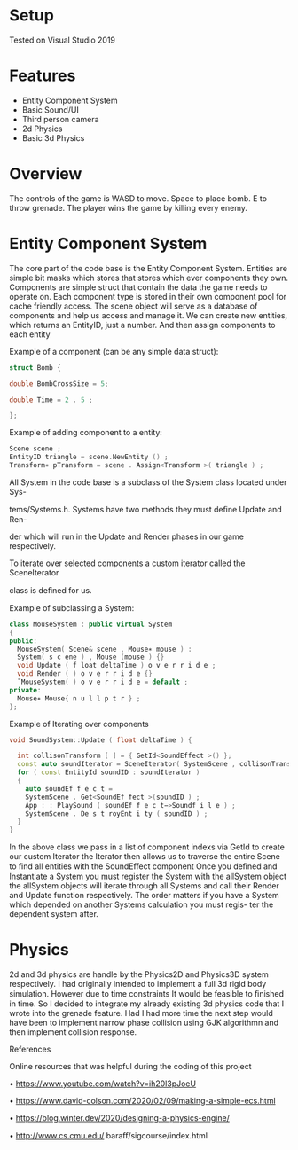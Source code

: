 # Setup
Tested on Visual Studio 2019

# Features

- Entity Component System
- Basic Sound/UI
- Third person camera
- 2d Physics
- Basic 3d Physics

# Overview

The controls of the game is WASD to move. Space to place bomb. E to throw grenade. The player wins the game by killing every enemy.

# Entity Component System

The core part of the code base is the Entity Component System. Entities are simple bit masks which stores that stores which ever components they own.
Components are simple struct that contain the data the game needs to operate on. Each component type is stored in their own component pool for cache
friendly access. The scene object will serve as a database of components and help us access and manage it. We can create new entities, which returns an EntityID, just a number. And then assign components to each entity

Example of a component (can be any simple data struct):
```c++
struct Bomb {

double BombCrossSize = 5;

double Time = 2 . 5 ;

};
```

Example of adding component to a entity:

```c++
Scene scene ;
EntityID triangle = scene.NewEntity () ;
Transform∗ pTransform = scene . Assign<Transform >( triangle ) ;
```


All System in the code base is a subclass of the System class located under Sys-

tems/Systems.h. Systems have two methods they must deﬁne Update and Ren-

der which will run in the Update and Render phases in our game respectively.

To iterate over selected components a custom iterator called the SceneIterator

class is deﬁned for us.

Example of subclassing a System:

```c++
class MouseSystem : public virtual System
{
public:
  MouseSystem( Scene& scene , Mouse∗ mouse ) :
  System( s c ene ) , Mouse (mouse ) {}
  void Update ( f loat deltaTime ) o v e r r i d e ;
  void Render ( ) o v e r r i d e {}
  ˜MouseSystem( ) o v e r r i d e = default ;
private:
  Mouse∗ Mouse{ n u l l p t r } ;
};
```


Example of Iterating over components

```c++
void SoundSystem::Update ( float deltaTime ) {

  int collisonTransform [ ] = { GetId<SoundEffect >() };
  const auto soundIterator = SceneIterator( SystemScene , collisonTransform , 1 ) ;
  for ( const EntityId soundID : soundIterator )
  {
    auto soundEf f e c t =
    SystemScene . Get<SoundEf fect >(soundID ) ;
    App : : PlaySound ( soundEf f e c t−>Soundf i l e ) ;
    SystemScene . De s t royEnt i ty ( soundID ) ;
  }
}
```

In the above class we pass in a list of component indexs via GetId to create our
custom Iterator the Iterator then allows us to traverse the entire Scene to ﬁnd
all entities with the SoundEﬀect component
Once you deﬁned and Instantiate a System you must register the System with
the allSystem object the allSystem objects will iterate through all Systems and
call their Render and Update function respectively. The order matters if you
have a System which depended on another Systems calculation you must regis-
ter the dependent system after.

# Physics

2d and 3d physics are handle by the Physics2D and Physics3D system respectively.
I had originally intended to implement a full 3d rigid body simulation. However
due to time constraints It would be feasible to ﬁnished in time. So I decided
to integrate my already existing 3d physics code that I wrote into the grenade
feature. Had I had more time the next step would have been to implement narrow phase
collision using GJK algorithmn and then implement collision response.

References

Online resources that was helpful during the coding of this project

• https://www.youtube.com/watch?v=ih20l3pJoeU

• https://www.david-colson.com/2020/02/09/making-a-simple-ecs.html

• https://blog.winter.dev/2020/designing-a-physics-engine/

• http://www.cs.cmu.edu/ baraﬀ/sigcourse/index.html

